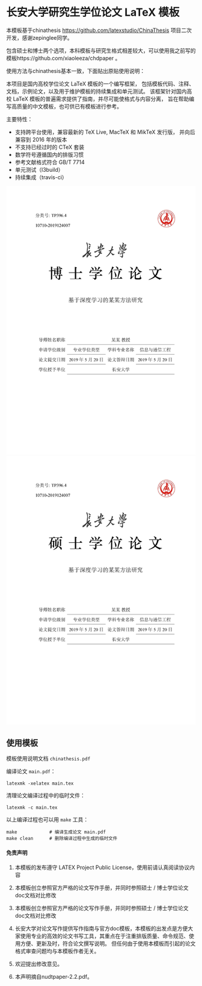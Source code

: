# 长安大学研究生学位论文 LaTeX 模板

本模板基于chinathesis https://github.com/latexstudio/ChinaThesis 项目二次开发，感谢zepinglee同学。

包含硕士和博士两个选项，本科模板与研究生格式相差较大，可以使用我之前写的模板https://github.com/xiaoleeza/chdpaper 。

使用方法与chinathesis基本一致，下面贴出原贴使用说明：

本项目是国内高校学位论文 LaTeX 模板的一个编写框架，
包括模板代码、注释、文档，示例论文，以及用于维护模板的持续集成和单元测试。
该框架针对国内高校 LaTeX 模板的普遍需求提供了指南，并尽可能使格式与内容分离，
旨在帮助编写高质量的中文模板，也可供已有模板进行参考。

主要特性：
- 支持跨平台使用，兼容最新的 TeX Live, MacTeX 和 MikTeX 发行版，
  并向后兼容到 2016 年的版本
- 不支持已经过时的 CTeX 套装
- 数学符号遵循国内的排版习惯
- 参考文献格式符合 GB/T 7714
- 单元测试（l3build）
- 持续集成（travis-ci）

![](./githubimg/doctor.jpg)
![](./githubimg/master.jpg)

## 使用模板

模板使用说明文档 `chinathesis.pdf`

编译论文 `main.pdf`：
```
latexmk -xelatex main.tex
```

清理论文编译过程中的临时文件：
```
latexmk -c main.tex
```

以上编译过程也可以用 `make` 工具：
```
make            # 编译生成论文 main.pdf
make clean      # 删除编译过程中生成的临时文件
```



#### 免责声明 

1. 本模板的发布遵守 LATEX Project Public License，使用前请认真阅读协议内容 

2. 本模板创立参照官方严格的论文写作手册，并同时参照硕士 / 博士学位论文doc文档对比修改 

3. 本模板创立参照官方严格的论文写作手册，并同时参照硕士 / 博士学位论文doc文档对比修改 

4. 长安大学对论文写作提供写作指南与官方doc模板，本模板的出发点是方便大家使用专业的高效的论文书写工具，其重点在于注重排版质量、命令规范、使用方便、更新及时，符合论文撰写说明。
   但任何由于使用本模板而引起的论文格式审查问题均与本模板作者无关。 

5. 欢迎提出修改意见。
6. 本声明摘自nudtpaper-2.2.pdf。
